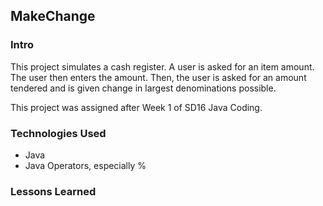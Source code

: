 ## MakeChange

### Intro
This project simulates a cash register. A user is asked for an item amount. The user then enters the amount. Then, the user is asked for an amount tendered and is given change in largest denominations possible.

This project was assigned after Week 1 of SD16 Java Coding.

### Technologies Used
* Java
* Java Operators, especially %

### Lessons Learned
